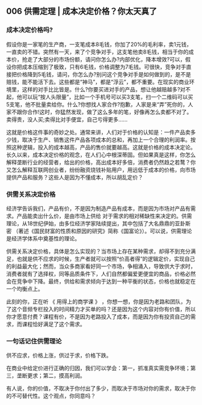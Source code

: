 ## 006 供需定理 | 成本决定价格？你太天真了

### 成本决定价格吗?
假设你是一家笔的生产商，一支笔成本8毛钱，你加了20%的毛利率，卖1元钱，一直卖的不错。突然有一天，来了个竞争对手，这支笔他卖8毛钱，相当于你的成本价，抢走了大部分的市场份额，请问你怎么办?内部优化，降本增效?可以，假设你把成本压缩到了极致，只有6毛钱，价格调整为7毛钱。可很快，竞争对手直接把价格降到5毛钱，请问，你怎么办?别问这个竞争对手是如何做到的，是不是赔钱，能不能活下去。这些都是“神马”，都是“浮云”，都不重要。在现实的商业环境里，这样的对手比比皆是。什么?你要买进对手的产品，想让他越赔越多?对不起，他可以玩“按人头限量”，比如一个手机号可以买3支笔，扫一个二维码可以买5支笔，他不批量卖给你。什么?你想找人家合作?抱歉，人家是来“弄”死你的，人家不跟你合作!这时，你猛然发现，做了这么多年的笔，好像再怎么卖都不对了。卖得贵，没人买;卖得比对手便宜，自己亏得更多......

这就是价格这件事的奇妙之处。通常来讲，人们对于价格的认知是：一件产品卖多少钱，取决于生产、销售这件产品各项成本的总和，再加上一个合理的利润率。按照这种逻辑，投入的成本越高，产品的售价就要越高。这就是价格的成本决定论。长久以来，成本决定价格的观念，在人们心中根深蒂固。但如果真是这样，你怎么解释垄断行业的经营者，给出的价格，高出成本好多倍，消费者仍然趋之若鹜？你又怎么解释互联网创业者，纷纷融资烧钱补贴用户，用远低于成本的价格，向市场提供产品和服务？这些人是因为不懂成本，所以胡乱定价？

### 供需关系决定价格

经济学告诉我们，产品有价，不是因为制造产品有成本，而是因为市场对产品有需求。产品能卖出什么价，是由市场上供给
对于需求的相对稀缺性来决定的。供需理论，从18世纪伊始，由多位经济学家陆续提出，其中包括了大名鼎鼎的亚卦斯密
（著述《国民财富的性质和原因的研究》简称《国富论》）。可以说，供需理论是经济学体系中奠基性的理论。

供需关系决定价格，具体是怎么实现的？当市场上存在某种需求，却得不到充分满足，也就是供不应求的时候，生产者就可以按照“价高者得”的逻辑定价，实现自己的利益最大化；然而，当众多商家看好同一个市场，争相涌入，导致供大于求时，消费者就有了选择权，同等品质条件下，人们自然都偏爱更便宜的商品，价格必然会在竞争中下降。最终，供给和需求倾向于达到一种平衡的状态，价格也就稳定在一个均衡点上。

此刻的你，正在听 《 用得上的商学课 》 ，你想一想，你是因为老路和团队，为了这个音频专栏投入的时间精力才买单的吗？还是因为这个内容对你有价值，所以你才愿意付费？课程有价，不是因为老路投入了成本，而是因为你有投资自己的需求，而课程恰好满足了这个需求。

### 一句话记住供需理论

供不应求，价格上涨，供过于求，价格下跌。

在商业中给定价进行正确的归因，我们可以学会：第一，抓准真实需竞争环境；第三，垄断更求；第二，摸高利润。

有人说，你的价值，不取决于你付出了多少，而取决于市场对你的需求，取决于你的不可替代性。这个观点，你同意吗？
